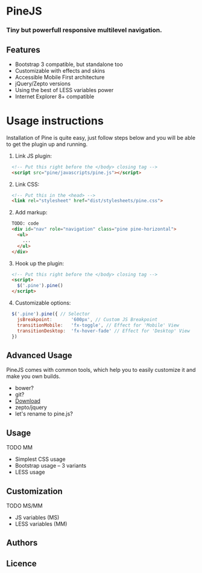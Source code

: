 # PineJS

### Tiny but powerfull responsive multilevel navigation.

## Features

* Bootstrap 3 compatible, but standalone too
* Customizable with effects and skins
* Accessible Mobile First architecture
* jQuery/Zepto versions
* Using the best of LESS variables power
* Internet Explorer 8+ compatible

# Usage instructions

Installation of Pine is quite easy, just follow steps below and you will be able to get the plugin up and running.
<!---If you notice any bugs, please post them to [GitHub issues](github_url).-->

1. Link JS plugin:
```html
  <!-- Put this right before the </body> closing tag -->
  <script src="pine/javascripts/pine.js"></script>
```

2. Link CSS:
```html
  <!-- Put this in the <head> -->
  <link rel="stylesheet" href="dist/stylesheets/pine.css">
```

2. Add markup:
```html
  TODO: code
  <div id="nav" role="navigation" class="pine pine-horizontal">
    <ul>
      ...
    </ul>
  </div>
```

3. Hook up the plugin:
```html
  <!-- Put this right before the </body> closing tag -->
  <script>
    $('.pine').pine()
  </script>
```

4. Customizable options:
```javascript
  $('.pine').pine({ // Selector
    jsBreakpoint:       '600px', // Custom JS Breakpoint
    transitionMobile:   'fx-toggle', // Effect for 'Mobile' View
    transitionDesktop:  'fx-hover-fade' // Effect for 'Desktop' View
  })
```
## Advanced Usage

PineJS comes with common tools, which help you to easily customize it and make you own builds.

* bower?
* git?
* [Download](#TODO)
* zepto/jquery
* let's rename <script src="../dist/javascripts/app.js"></script> to pine.js?

## Usage

TODO MM

* Simplest CSS usage
* Bootstrap usage – 3 variants
* LESS usage


## Customization

TODO MS/MM

* JS variables (MS)
* LESS variables (MM)


## Authors


## Licence



